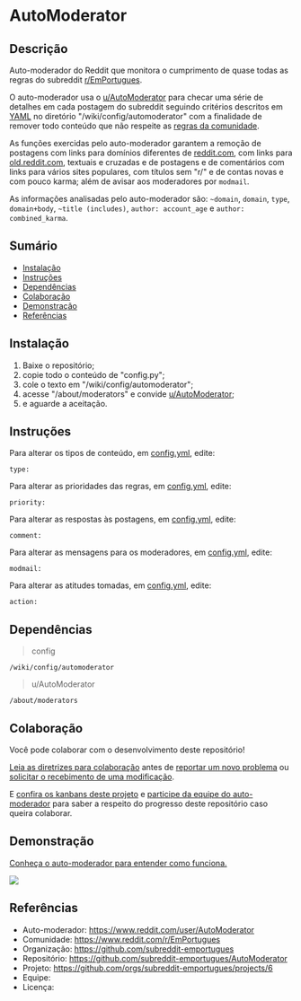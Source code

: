 # AutoModerator

## Descrição
Auto-moderador do Reddit que monitora o cumprimento de quase todas as regras do subreddit [r/EmPortugues](https://www.reddit.com/r/EmPortugues/).

O auto-moderador usa o [u/AutoModerator](https://www.reddit.com/user/AutoModerator/) para checar uma série de detalhes em cada postagem do subreddit seguindo critérios descritos em [YAML](https://pt.wikipedia.org/wiki/YAML) no diretório "/wiki/config/automoderator" com a finalidade de remover todo conteúdo que não respeite as [regras da comunidade](https://www.reddit.com/r/EmPortugues/about/wiki/rules).

As funções exercidas pelo auto-moderador garantem a remoção de postagens com links para domínios diferentes de [reddit.com](https://www.reddit.com/), com links para [old.reddit.com](https://old.reddit.com/), textuais e cruzadas e de postagens e de comentários com links para vários sites populares, com títulos sem "r/" e de contas novas e com pouco karma; além de avisar aos moderadores por `modmail`.

As informações analisadas pelo auto-moderador são: `~domain`, `domain`, `type`, `domain+body`, `~title (includes)`, `author: account_age` e `author: combined_karma`.

## Sumário
* [Instalação](#Instalação)
* [Instruções](#Instruções)
* [Dependências](#Dependências)
* [Colaboração](#Colaboração)
* [Demonstração](#Demonstração)
* [Referências](#Referências)

## Instalação
1. Baixe o repositório;
2. copie todo o conteúdo de "config.py";
3. cole o texto em "/wiki/config/automoderator";
4. acesse "/about/moderators" e convide [u/AutoModerator](https://www.reddit.com/user/AutoModerator);
5. e aguarde a aceitação.

## Instruções
Para alterar os tipos de conteúdo, em [config.yml](https://github.com/subreddit-emportugues/AutoModerator/blob/master/config.yml), edite:
```
type:
```

Para alterar as prioridades das regras, em [config.yml](https://github.com/subreddit-emportugues/AutoModerator/blob/master/config.yml), edite:
```
priority:
```

Para alterar as respostas às postagens, em [config.yml](https://github.com/subreddit-emportugues/AutoModerator/blob/master/config.yml), edite:
```
comment:
```

Para alterar as mensagens para os moderadores, em [config.yml](https://github.com/subreddit-emportugues/AutoModerator/blob/master/config.yml), edite:
```
modmail:
```

Para alterar as atitudes tomadas, em [config.yml](https://github.com/subreddit-emportugues/AutoModerator/blob/master/config.yml), edite:
```
action:
```

## Dependências
> config
```
/wiki/config/automoderator
```

> u/AutoModerator
```
/about/moderators
```

## Colaboração

Você pode colaborar com o desenvolvimento deste repositório!

[Leia as diretrizes para colaboração](/CONTRIBUTING.md) antes de [reportar um novo problema](https://github.com/subreddit-emportugues/AutoModerator/issues) ou [solicitar o recebimento de uma modificação](https://github.com/subreddit-emportugues/AutoModerator/pulls).

E [confira os kanbans deste projeto](https://github.com/orgs/subreddit-emportugues/projects/6) e [participe da equipe do auto-moderador]() para saber a respeito do progresso deste repositório caso queira colaborar.

## Demonstração

[Conheça o auto-moderador para entender como funciona.](https://www.reddit.com/user/AutoModerator)

![](/automoderador.gif)

## Referências

* Auto-moderador: https://www.reddit.com/user/AutoModerator
* Comunidade: https://www.reddit.com/r/EmPortugues
* Organização: https://github.com/subreddit-emportugues
* Repositório: https://github.com/subreddit-emportugues/AutoModerator
* Projeto: https://github.com/orgs/subreddit-emportugues/projects/6
* Equipe:
* Licença:
